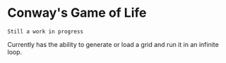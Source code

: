 # Conway's Game of Life

`Still a work in progress`

Currently has the ability to generate or load a grid and run it in an infinite loop.
